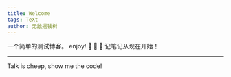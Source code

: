 ```yaml
---
title: Welcome
tags: TeXt
author: 无敌摇钱树
---
```


一个简单的测试博客。 enjoy! :ghost: :ghost: :ghost:
记笔记从现在开始！

<!--more-->

---
Talk is cheep, show me the code!
